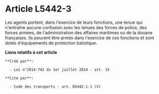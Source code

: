 # Article L5442-3

Les agents portent, dans l'exercice de leurs fonctions, une tenue qui n'entraîne aucune confusion avec les tenues des forces
de police, des forces armées, de l'administration des affaires maritimes ou de la douane françaises. Ils peuvent être armés
dans l'exercice de ces fonctions et sont dotés d'équipements de protection balistique.

**Liens relatifs à cet article**

	**Créé par**:

	  - Loi n°2014-742 du 1er juillet 2014 - art. 15

	**Cité par**:

	  - Code des transports - art. D5442-1-1 (V)
